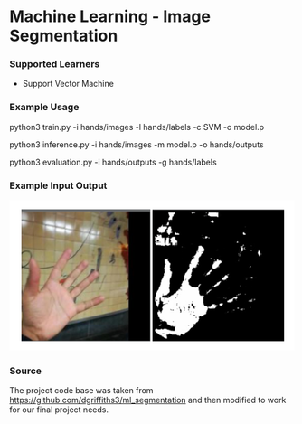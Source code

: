 # Machine Learning - Image Segmentation

### Supported Learners

* Support Vector Machine

### Example Usage
python3 train.py -i hands/images -l hands/labels -c SVM -o model.p

python3 inference.py -i hands/images -m model.p -o hands/outputs

python3 evaluation.py -i hands/outputs -g hands/labels

### Example Input Output

![Example Input](sample_input_output.png)

### Source
The project code base was taken from https://github.com/dgriffiths3/ml_segmentation and then modified to work for our final project needs. 
